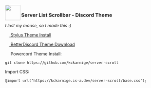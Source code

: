 <img src="https://user-images.githubusercontent.com/32397453/125178189-50249300-e1b0-11eb-9e51-36ce53c7e73a.png" width="50px" align="left">

### Server List Scrollbar - Discord Theme

*I lost my mouse, so I made this :)*

[<img src="https://kckarnige.github.io/res/stylus_icon.svg" height="14px" width="14px"> Stylus Theme Install](https://github.com/kckarnige/server-scroll/raw/main/index.user.css)

[<img src="https://kckarnige.github.io/res/bd_icon.svg" height="14px" width="14px"> BetterDiscord Theme Download](https://betterdiscord.net/ghdl/?url=https://raw.githubusercontent.com/kckarnige/server-scroll/main/serverlistscroll.theme.css)

<img src="https://kckarnige.github.io/res/powercord.svg" height="14px" width="14px"> Powercord Theme Install:

```git clone https://github.com/kckarnige/server-scroll```

Import CSS:

```@import url('https://kckarnige.is-a.dev/server-scroll/base.css');```
